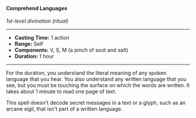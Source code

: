 #### Comprehend Languages
*1st-level divination (ritual)*
___
- **Casting Time:** 1 action
- **Range:** Self
- **Components:** V, S, M (a pinch of soot and salt)
- **Duration:** 1 hour
---
For the duration, you understand the literal meaning of any spoken language that you hear. You also understand any written language that you see, but you must be touching the surface on which the words are written. It takes about 1 minute to read one page of text.

This spell doesn't decode secret messages in a text or a glyph, such as an arcane sigil, that isn't part of a written language.
